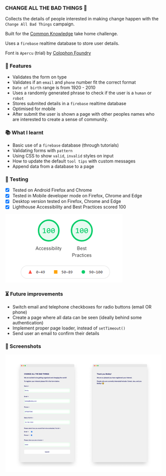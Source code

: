 ### CHANGE ALL THE BAD THINGS 🔮

Collects the details of people interested in making change happen with the `Change All Bad Things` campaign.

Built for the [Common Knowledge](https://commonknowledge.coop/) take home challenge.

Uses a `firebase` realtime database to store user details.

Font is `Apercu` (trial) by [Colophon Foundry](https://www.colophon-foundry.org/typefaces/apercu/)

### 🧱 Features

- Validates the form on type
- Validates if an `email` and `phone` number fit the correct format
- `Date of birth` range is from 1920 - 2010
- Uses a randomly generated phrase to check if the user is a `human` or `robot`
- Stores submited details in a `firebase` realtime database
- Optimised for mobile
- After submit the user is shown a page with other peoples names who are interested to create a sense of community.

### 📚 What I learnt

- Basic use of a `firebase` database (through tutorials)
- Validating forms with `pattern`
- Using CSS to show `valid`, `invalid` styles on input
- How to update the default `tool tips` with custom messages
- Append data from a database to a page

### 🦺 Testing

- [x] Tested on Android Firefox and Chrome
- [x] Tested in Mobile developer mode on Firefox, Chrome and Edge
- [x] Desktop version tested on Firefox, Chrome and Edge
- [x] Lighthouse Accessibility and Best Practices scored 100

![Change All Bad Things Light House Score](images/lighthouse.png)

### ⏳ Future improvements

- Switch email and telephone checkboxes for radio buttons (email OR phone)
- Create a page where all data can be seen (ideally behind some authentication)
- Implement proper page loader, instead of `setTimeout()`
- Send user an email to confirm their details

### 👀 Screenshots

![Change All Bad Things](images/change-all-bad-things.png)
